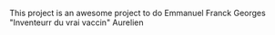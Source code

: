 This project is an awesome project to do
Emmanuel
Franck
Georges "Inventeurr du vrai vaccin"
Aurelien
